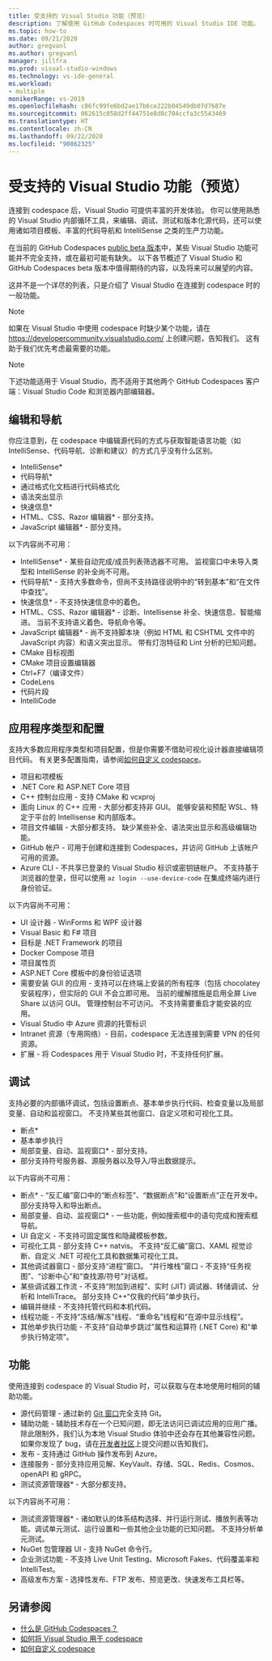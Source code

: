 ```yaml
---
title: 受支持的 Visual Studio 功能（预览）
description: 了解使用 GitHub Codespaces 时可用的 Visual Studio IDE 功能。
ms.topic: how-to
ms.date: 09/21/2020
author: gregvanl
ms.author: gregvanl
manager: jillfra
ms.prod: visual-studio-windows
ms.technology: vs-ide-general
ms.workload:
- multiple
monikerRange: vs-2019
ms.openlocfilehash: c86fc99fe6bd2ae17b6ce222b04549db07d7687e
ms.sourcegitcommit: 062615c058d2ff44751e8d0c704ccfa3c5543469
ms.translationtype: HT
ms.contentlocale: zh-CN
ms.lasthandoff: 09/22/2020
ms.locfileid: "90862325"
---
```

# <a name="supported-visual-studio-features-preview"></a>受支持的 Visual Studio 功能（预览）

连接到 codespace 后，Visual Studio 可提供丰富的开发体验。 你可以使用熟悉的 Visual Studio 内部循环工具，来编辑、调试、测试和版本化源代码，还可以使用诸如项目模板、丰富的代码导航和 IntelliSense 之类的生产力功能。

在当前的 GitHub Codespaces [public beta 版本](https://github.com/features/codespaces)中，某些 Visual Studio 功能可能并不完全支持，或在最初可能有缺失。 以下各节概述了 Visual Studio 和 GitHub Codespaces beta 版本中值得期待的内容，以及将来可以展望的内容。 

这并不是一个详尽的列表，只是介绍了 Visual Studio 在连接到 codespace 时的一般功能。

> [!NOTE]
> 如果在 Visual Studio 中使用 codespace 时缺少某个功能，请在 https://developercommunity.visualstudio.com/ 上创建问题，告知我们。 这有助于我们优先考虑最需要的功能。

> [!NOTE]
> 下述功能适用于 Visual Studio，而不适用于其他两个 GitHub Codespaces 客户端：Visual Studio Code 和浏览器内部编辑器。

## <a name="edit-and-navigation"></a>编辑和导航

你应注意到，在 codespace 中编辑源代码的方式与获取智能语言功能（如 IntelliSense、代码导航、诊断和建议）的方式几乎没有什么区别。

* IntelliSense*
* 代码导航*
* 通过格式化文档进行代码格式化
* 语法突出显示
* 快速信息*
* HTML、CSS、Razor 编辑器* - 部分支持。
* JavaScript 编辑器* - 部分支持。

以下内容尚不可用：

* IntelliSense* - 某些自动完成/成员列表筛选器不可用。 监视窗口中未导入类型和 IntelliSense 的补全尚不可用。
* 代码导航* - 支持大多数命令，但尚不支持路径说明中的“转到基本”和“在文件中查找”。
* 快速信息* - 不支持快速信息中的着色。
* HTML、CSS、Razor 编辑器* - 诊断、Intellisense 补全、快速信息、智能缩进。 当前不支持语义着色、导航命令等。
* JavaScript 编辑器* - 尚不支持脚本块（例如 HTML 和 CSHTML 文件中的 JavaScript 内容）和语义突出显示。 带有灯泡特征和 Lint 分析的已知问题。
* CMake 目标视图
* CMake 项目设置编辑器
* Ctrl+F7（编译文件）
* CodeLens
* 代码片段
* IntelliCode

## <a name="application-types-and-configuration"></a>应用程序类型和配置

支持大多数应用程序类型和项目配置，但是你需要不借助可视化设计器直接编辑项目代码。 有关更多配置指南，请参阅[如何自定义 codespace](customize-codespaces.md)。

* 项目和项模板
* .NET Core 和 ASP.NET Core 项目
* C++ 控制台应用 - 支持 CMake 和 vcxproj
* 面向 Linux 的 C++ 应用 - 大部分都支持非 GUI。 能够安装和预配 WSL、特定于平台的 Intellisense 和内部版本。
* 项目文件编辑 - 大部分都支持。 缺少某些补全、语法突出显示和高级编辑功能。
* GitHub 帐户 - 可用于创建和连接到 Codespaces，并访问 GitHub 上该帐户可用的资源。
* Azure CLI - 不共享已登录的 Visual Studio 标识或密钥链帐户。 不支持基于浏览器的登录，但可以使用 `az login --use-device-code` 在集成终端内进行身份验证。

以下内容尚不可用：

* UI 设计器 - WinForms 和 WPF 设计器
* Visual Basic 和 F# 项目
* 目标是 .NET Framework 的项目
* Docker Compose 项目
* 项目属性页
* ASP.NET Core 模板中的身份验证选项
* 需要安装 GUI 的应用 - 支持可以在终端上安装的所有程序（包括 chocolatey 安装程序），但实际的 GUI 不会立即可用。 当前的缓解措施是启用全屏 Live Share 以访问 GUI。 管理控制台不可访问。 不支持需要重启才能安装的应用。
* Visual Studio 中 Azure 资源的托管标识
* Intranet 资源（专用网络）- 目前，codespace 无法连接到需要 VPN 的任何资源。
* 扩展 - 将 Codespaces 用于 Visual Studio 时，不支持任何扩展。

## <a name="debugging"></a>调试

支持必要的内部循环调试，包括设置断点、基本单步执行代码、检查变量以及局部变量、自动和监视窗口。 不支持某些其他窗口、自定义项和可视化工具。

* 断点*
* 基本单步执行
* 局部变量、自动、监视窗口* - 部分支持。
* 部分支持符号服务器、源服务器以及导入/导出数据提示。

以下内容尚不可用：

* 断点* - “反汇编”窗口中的“断点标签”、“数据断点”和“设置断点”正在开发中。 部分支持导入和导出断点。
* 局部变量、自动、监视窗口* - 一些功能，例如搜索框中的语句完成和搜索框导航。
* UI 自定义 - 不支持可固定属性和隐藏模板参数。
* 可视化工具 - 部分支持 C++ natvis。 不支持“反汇编”窗口、XAML 视觉诊断、自定义 .NET 可视化工具和数据集可视化工具。
* 其他调试器窗口 - 部分支持“进程”窗口。 “并行堆栈”窗口 - 不支持“任务视图”、“诊断中心”和“查找源/符号”对话框。
* 某些调试器工作流 - 不支持“附加到进程”、实时 (JIT) 调试器、转储调试、分析和 IntelliTrace。 部分支持 C++“仅我的代码”单步执行。
* 编辑并继续 - 不支持托管代码和本机代码。
* 线程功能 - 不支持“冻结/解冻”线程、“重命名”线程和“在源中显示线程”。
* 其他单步执行功能 - 不支持“自动单步跳过”属性和运算符 (.NET Core) 和“单步执行特定项”。 

## <a name="features"></a>功能

使用连接到 codespace 的 Visual Studio 时，可以获取与在本地使用时相同的辅助功能。

* 源代码管理 - 通过新的 [Git 窗口](https://devblogs.microsoft.com/visualstudio/improved-git-experience-in-visual-studio-2019/)完全支持 Git。
* 辅助功能 - 辅助技术存在一个已知问题，即无法访问已调试应用的应用广播。 除此限制外，我们认为本地 Visual Studio 体验中还会存在其他兼容性问题。 如果你发现了 bug，请在[开发者社区](https://developercommunity.visualstudio.com/)上提交问题以告知我们。
* 发布 - 支持通过 GitHub 操作发布到 Azure。
* 连接服务 - 部分支持应用见解、KeyVault、存储、SQL、Redis、Cosmos、openAPI 和 gRPC。
* 测试资源管理器* - 大部分都支持。

以下内容尚不可用：

* 测试资源管理器* - 诸如默认的体系结构选择、并行运行测试、播放列表等功能。调试单元测试、运行设置和一些其他企业功能的已知问题。 不支持分析单元测试。
* NuGet 包管理器 UI - 支持 NuGet 命令行。
* 企业测试功能 - 不支持 Live Unit Testing、Microsoft Fakes、代码覆盖率和 IntelliTest。
* 高级发布方案 - 选择性发布、FTP 发布、预览更改、快速发布工具栏等。

## <a name="see-also"></a>另请参阅

* [什么是 GitHub Codespaces？](codespaces-overview.md)
* [如何将 Visual Studio 用于 codespace](use-visual-studio-with-codespaces.md)
* [如何自定义 codespace](customize-codespaces.md)
